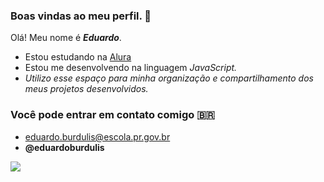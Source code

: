 ### Boas vindas ao meu perfil. 🖤

Olá! Meu nome é _**Eduardo**_.

- Estou estudando na [Alura](https://www.alura.com.br)
- Estou me desenvolvendo na linguagem _JavaScript._
- _Utilizo esse espaço para minha organização e compartilhamento dos meus projetos desenvolvidos._

### Você pode entrar em contato comigo 🇧🇷

- eduardo.burdulis@escola.pr.gov.br
- **@eduardoburdulis**


![](https://media.tenor.com/qpBgguPOGPwAAAAC/think-thiinking-about-hive.gif)
